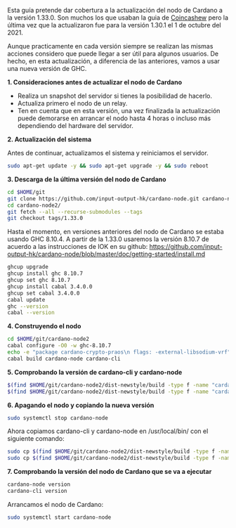 Esta guía pretende dar cobertura a la actualización del nodo de Cardano a la versión 1.33.0. Son muchos los que usaban la guia de [Coincashew](https://www.coincashew.com/coins/overview-ada/guide-how-to-build-a-haskell-stakepool-node/how-to-update-a-stakepool) pero la última vez que la actualizaron fue para la versión 1.30.1 el 1 de octubre del 2021.  
  
Aunque practicamente en cada versión siempre se realizan las mismas acciones considero que puede llegar a ser útil para algunos usuarios. De hecho, en esta actualización, a diferencia de las anteriores, vamos a usar una nueva versión de GHC.  
  
**1. Consideraciones antes de actualizar el nodo de Cardano**  
- Realiza un snapshot del servidor si tienes la posibilidad de hacerlo.  
- Actualiza primero el nodo de un relay.
- Ten en cuenta que en esta versión, una vez finalizada la actualización puede demorarse en arrancar el nodo hasta 4 horas o incluso más dependiendo del hardware del servidor.

**2. Actualización del sistema**  
  
Antes de continuar, actualizamos el sistema y reiniciamos el servidor.  
```bash
sudo apt-get update -y && sudo apt-get upgrade -y && sudo reboot
```  
**3. Descarga de la última versión del nodo de Cardano**  
```bash
cd $HOME/git
git clone https://github.com/input-output-hk/cardano-node.git cardano-node2
cd cardano-node2/
git fetch --all --recurse-submodules --tags
git checkout tags/1.33.0
```  
Hasta el momento, en versiones anteriores del nodo de Cardano se estaba usando GHC 8.10.4. A partir de la 1.33.0 
usaremos la versión 8.10.7 de acuerdo a las instrucciones de IOK en su github: https://github.com/input-output-hk/cardano-node/blob/master/doc/getting-started/install.md  
```bash
ghcup upgrade
ghcup install ghc 8.10.7
ghcup set ghc 8.10.7
ghcup install cabal 3.4.0.0
ghcup set cabal 3.4.0.0
cabal update
ghc --version
cabal --version
```  
**4. Construyendo el nodo**  
```bash
cd $HOME/git/cardano-node2
cabal configure -O0 -w ghc-8.10.7
echo -e "package cardano-crypto-praos\n flags: -external-libsodium-vrf" > cabal.project.local
cabal build cardano-node cardano-cli
```  
**5. Comprobando la versión de cardano-cli y cardano-node**  
```bash
$(find $HOME/git/cardano-node2/dist-newstyle/build -type f -name "cardano-cli") version
$(find $HOME/git/cardano-node2/dist-newstyle/build -type f -name "cardano-node") version
```  
**6. Apagando el nodo y copiando la nueva versión**  
```bash
sudo systemctl stop cardano-node
```  
Ahora copiamos cardano-cli y cardano-node en /usr/local/bin/ con el siguiente comando:  
```bash
sudo cp $(find $HOME/git/cardano-node2/dist-newstyle/build -type f -name "cardano-cli") /usr/local/bin/cardano-cli
sudo cp $(find $HOME/git/cardano-node2/dist-newstyle/build -type f -name "cardano-node") /usr/local/bin/cardano-node
```  
**7. Comprobando la versión del nodo de Cardano que se va a ejecutar**  
```bash
cardano-node version
cardano-cli version
```  
Arrancamos el nodo de Cardano:
```bash
sudo systemctl start cardano-node
```  
